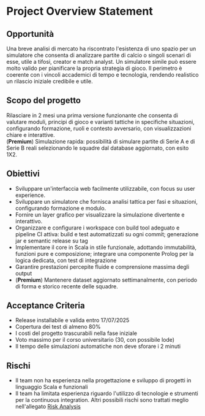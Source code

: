 # Project Overview Statement

## Opportunità
Una breve analisi di mercato ha riscontrato l'esistenza di uno spazio per un simulatore che consenta di analizzare partite di calcio o singoli scenari di esse, utile a tifosi, creator e match analyst. Un simulatore simile può essere molto valido per pianificare la propria strategia di gioco.
Il perimetro è coerente con i vincoli accademici di tempo e tecnologia, rendendo realistico un rilascio iniziale credibile e utile.

## Scopo del progetto
Rilasciare in 2 mesi una prima versione funzionante che consenta di valutare moduli, principi di gioco e varianti tattiche in specifiche situazioni, configurando formazione, ruoli e contesto avversario, con visualizzazioni chiare e interattive.
<br>(**Premium**) Simulazione rapida: possibilità di simulare partite di Serie A e di Serie B reali selezionando le squadre dal database aggiornato, con esito 1X2.

## Obiettivi
- Sviluppare un'interfaccia web facilmente utilizzabile, con focus su user experience.
- Sviluppare un simulatore che fornisca analisi tattica per fasi e situazioni, configurando formazione e modulo.
- Fornire un layer grafico per visualizzare la simulazione divertente e interattivo.
- Organizzare e configurare i workspace con build tool adeguato e pipeline CI attiva: build e test automatizzati su ogni commit; generazione jar e semantic release su tag
- Implementare il core in Scala in stile funzionale, adottando immutabilità, funzioni pure e composizione; integrare una componente Prolog per la logica dedicata, con test di integrazione
- Garantire prestazioni percepite fluide e comprensione massima degli output
- (**Premium**) Mantenere dataset aggiornato settimanalmente, con periodo di forma e storico recente delle squadre.

## Acceptance Criteria
- Release installabile e valida entro 17/07/2025
- Copertura dei test di almeno 80%
- I costi del progetto trascurabili nella fase iniziale
- Voto massimo per il corso universitario (30, con possibile lode)
- Il tempo delle simulazioni automatiche non deve sforare i 2 minuti

## Rischi
- Il team non ha esperienza nella progettazione e sviluppo di progetti in linguaggio Scala e funzionali
- Il team ha limitata esperienza riguardo l'utilizzo di tecnologie e strumenti per la continuous integration.
 Altri possibili rischi sono trattati meglio nell'allegato [Risk Analysis](07-RiskAnalysis.md)
